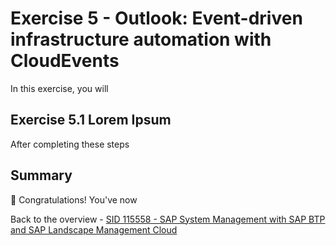# Exercise 5 - Outlook: Event-driven infrastructure automation with CloudEvents

In this exercise, you will 
## Exercise 5.1 Lorem Ipsum

After completing these steps 



## Summary

🎉 Congratulations! You've now 

Back to the overview - [SID 115558 - SAP System Management with SAP BTP and SAP Landscape Management Cloud](../README.md)
